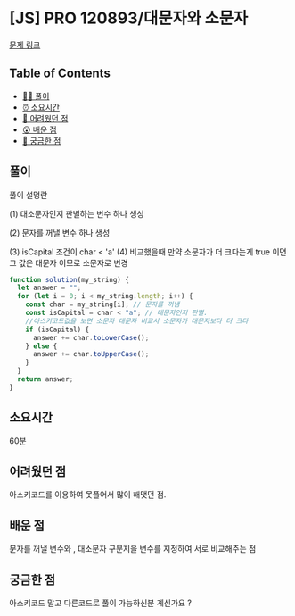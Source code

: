 <!-- 제목으로 다음과 같은 내용으로 작성해주세요 ! -->
<!-- 📚 언어 : e.g. Javascript -> [JS], Python -> [Python]  -->
<!-- 📕 백준 : BOJ 문제번호/문제제목 e.g. BOJ 2577/숫자의 개수 -->
<!-- 📗 프로그래머스 : PRO 문제번호/문제제목 e.g. PRO 120812/최빈값 구하기 -->
<!-- 💁🏻 백준허브를 사용하시면 프로그래머스의 문제번호도 확인하실 수 있습니다 -->

# [JS] PRO 120893/대문자와 소문자

<!-- 아래에 # 을 지우고 문제 링크를 입력해주세요 ! -->

[문제 링크](https://school.programmers.co.kr/learn/courses/30/lessons/120893)

## Table of Contents

- [✍🏻 풀이](#풀이)
- [⏰ 소요시간](#소요시간)
- [🫠 어려웠던 점](#어려웠던-점)
- [😮 배운 점](#배운-점)
- [🤔 궁금한 점](#궁금한-점)

## 풀이

<!-- ```옆에 사용하는 언어를 기입하세요 e.g. javascript, python -->

풀이 설명란

(1) 대소문자인지 판별하는 변수 하나 생성

(2) 문자를 꺼낼 변수 하나 생성

(3) isCapital 조건이 char < 'a' (4) 비교했을때 만약 소문자가 더 크다는게 true 이면 그 값은 대문자 이므로 소문자로 변경

```javascript
function solution(my_string) {
  let answer = "";
  for (let i = 0; i < my_string.length; i++) {
    const char = my_string[i]; // 문자를 꺼냄
    const isCapital = char < "a"; // 대문자인지 판별.
    //아스키코드값을 보면 소문자 대문자 비교시 소문자가 대문자보다 더 크다
    if (isCapital) {
      answer += char.toLowerCase();
    } else {
      answer += char.toUpperCase();
    }
  }
  return answer;
}
```

## 소요시간

60분

## 어려웠던 점

아스키코드를 이용하여 못풀어서 많이 해맷던 점.

## 배운 점

문자를 꺼낼 변수와 , 대소문자 구분지을 변수를 지정하여 서로 비교해주는 점

## 궁금한 점

아스키코드 말고 다른코드로 풀이 가능하신분 계신가요 ?
